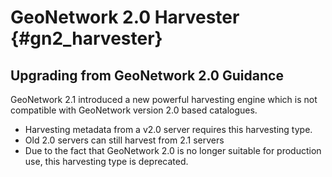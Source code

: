 # GeoNetwork 2.0 Harvester {#gn2_harvester}

## Upgrading from GeoNetwork 2.0 Guidance

GeoNetwork 2.1 introduced a new powerful harvesting engine which is not compatible with GeoNetwork version 2.0 based catalogues.

* Harvesting metadata from a v2.0 server requires this harvesting type.
* Old 2.0 servers can still harvest from 2.1 servers
* Due to the fact that GeoNetwork 2.0 is no longer suitable for production use, this harvesting type is deprecated.

